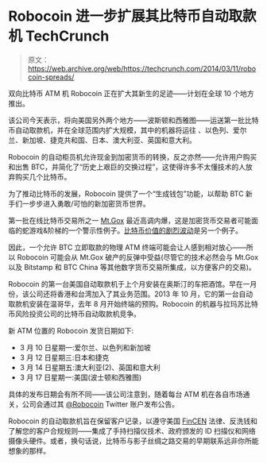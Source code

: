 # Robocoin 进一步扩展其比特币自动取款机 TechCrunch

> 原文：<https://web.archive.org/web/https://techcrunch.com/2014/03/11/robocoin-spreads/>

双向比特币 ATM 机 Robocoin 正在扩大其新生的足迹——计划在全球 10 个地方推出。

该公司今天表示，将向美国另外两个地方——波斯顿和西雅图——运送第一批比特币自动取款机，并在全球范围内扩大规模，其中的机器将运往 、以色列、爱尔兰、新加坡、捷克共和国、日本、澳大利亚、英国和意大利。

Robocoin 的自动柜员机允许现金到加密货币的转换，反之亦然——允许用户购买和出售 BTC，并简化了“历史上艰巨的交换过程”，这使得许多不太懂技术的人放弃购买几个比特币。

为了推动比特币的发展，Robocoin 提供了一个“生成钱包”功能，以帮助 BTC 新手们一步步进入勇敢/可怕的新加密货币世界。

第一批在线比特币交易所之一 [Mt.Gox](https://web.archive.org/web/20221007163509/https://beta.techcrunch.com/tag/mt-gox/) 最近高调内爆，这是加密货币交易者可能面临的蛇游戏&阶梯的一个警示性例子。[比特币价值的剧烈波动](https://web.archive.org/web/20221007163509/https://beta.techcrunch.com/2013/11/21/after-spiking-to-900-and-crashing-to-450-bitcoin-is-now-back-over-700-and-creeping-north/)是另一个例子。

因此，一个允许 BTC 立即取款的物理 ATM 终端可能会让人感到相对放心——所以 Robocoin 可能会从 Mt.Gox 破产的反弹中受益(尽管它的技术必然会与 Mt.Gox 以及 Bitstamp 和 BTC China 等其他数字货币交易所集成，以方便客户的交易)。

Robocoin 的第一台美国自动取款机于上个月安装在奥斯汀的车把酒馆。早在一月份，该公司还将香港和台湾加入了其业务范围。2013 年 10 月，它的第一台自动取款机安装在温哥华，去年 8 月开始终端的预购。Robocoin 的机器与拉玛苏比特币风险投资公司的比特币自动取款机竞争。

新 ATM 位置的 Robocoin 发货日期如下:

*   3 月 10 日星期一:爱尔兰、以色列和新加坡
*   3 月 12 日星期三:日本和捷克
*   3 月 14 日星期五:澳大利亚(2)、英国和意大利
*   3 月 17 日星期一:美国(波士顿和西雅图)

具体的发布日期会有所不同——该公司注意到，随着每台 ATM 机在各自市场通关，公司会通过其 [@Robocoin](https://web.archive.org/web/20221007163509/https://twitter.com/robocoin) Twitter 账户发布公告。

Robocoin 的自动取款机旨在保留客户记录，以遵守美国 [FinCEN](https://web.archive.org/web/20221007163509/http://www.fincen.gov/) 法律、反洗钱和了解您的客户合规规则——集成了手持扫描仪技术、政府颁发的 ID 扫描仪和网络摄像头硬件。或者，换句话说，比特币与影子丝绸之路交易的早期联系远非你所能想象的那样。